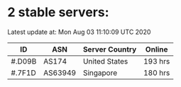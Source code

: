 # 2 stable servers:

Latest update at: Mon Aug 03 11:10:09 UTC 2020

| ID | ASN | Server Country | Online |
| -- | --- | -------------- | ------ |
| #.D09B | AS174 | United States | 193 hrs |
| #.7F1D | AS63949 | Singapore | 180 hrs |

